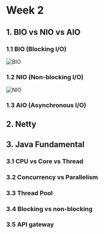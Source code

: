 # Week 2

## 1. BIO vs NIO vs AIO
  ### 1.1 BIO (Blocking I/O)
  ![BIO](https://www.fatalerrors.org/images/blog/e06c2e19470772d224ee45c35dce92c1.jpg)
  
  ### 1.2 NIO (Non-blocking I/O)
  ![NIO](https://intl.aliyun.com/forum/attachment/1612/thread/22_634_bcabb2910da4ead.png)
  
  ### 1.3 AIO (Asynchronous I/O)
  
## 2. Netty
## 3. Java Fundamental
  ### 3.1 CPU vs Core vs Thread 
  ### 3.2 Concurrency vs Parallelism
  ### 3.3 Thread Pool 
  ### 3.4 Blocking vs non-blocking
  ### 3.5 API gateway

